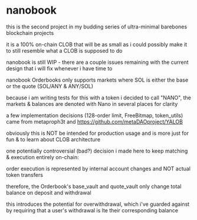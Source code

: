 # nanobook

this is the second project in my budding series of ultra-minimal barebones blockchain projects

it is a 100% on-chain CLOB that will be as small as i could possibly make it to still resemble what a CLOB is supposed to do

nanobook is still WIP - there are a couple issues remaining with the current design that i will fix whenever i have time to

nanobook Orderbooks only supports markets where SOL is either the base or the quote (SOL/ANY & ANY/SOL) 

because i am writing tests for this with a token i decided to call "NANO", the markets & balances are denoted with Nano in several places for clarity

a few implementation decisions (128-order limit, FreeBitmap, token_utils) came from metaproph3t and https://github.com/metaDAOproject/YALOB

obviously this is NOT be intended for production usage and is more just for fun & to learn about CLOB architecture

one potentially controversial (bad?) decision i made here to keep matching & execution entirely on-chain:

order execution is represented by internal account changes and NOT actual token transfers 

therefore, the Orderbook's base_vault and quote_vault only change total balance on deposit and withdrawal

this introduces the potential for overwithdrawal, which i've guarded against by requiring that a user's withdrawal is lte their corresponding balance
